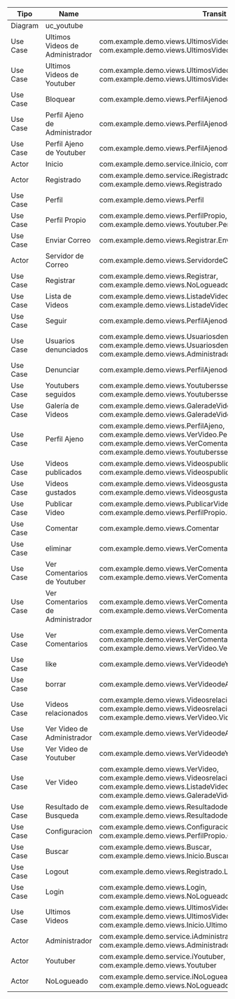 | Tipo      | Name                                     | Transit To                                                                 |
|-----------|------------------------------------------|--------------------------------------------------------------------------|
| Diagram   | uc_youtube                               |                                                                          |
| Use Case  | Ultimos Videos de Administrador           | com.example.demo.views.UltimosVideosdeAdministrador_item, com.example.demo.views.UltimosVideosdeAdministrador |
| Use Case  | Ultimos Videos de Youtuber               | com.example.demo.views.UltimosVideosdeYoutuber_item, com.example.demo.views.UltimosVideosdeYoutuber |
| Use Case  | Bloquear                                  | com.example.demo.views.PerfilAjenodeAdministrador.Bloquear             |
| Use Case  | Perfil Ajeno de Administrador             | com.example.demo.views.PerfilAjenodeAdministrador                        |
| Use Case  | Perfil Ajeno de Youtuber                  | com.example.demo.views.PerfilAjenodeYoutuber                              |
| Actor     | Inicio                                    | com.example.demo.service.iInicio, com.example.demo.views.Inicio          |
| Actor     | Registrado                                | com.example.demo.service.iRegistrado, com.example.demo.views.Registrado  |
| Use Case  | Perfil                                    | com.example.demo.views.Perfil                                             |
| Use Case  | Perfil Propio                             | com.example.demo.views.PerfilPropio, com.example.demo.views.Youtuber.PerfilPropio |
| Use Case  | Enviar Correo                             | com.example.demo.views.Registrar.EnviarCorreo                             |
| Actor     | Servidor de Correo                         | com.example.demo.views.ServidordeCorreo                                   |
| Use Case  | Registrar                                 | com.example.demo.views.Registrar, com.example.demo.views.NoLogueado.Registrar |
| Use Case  | Lista de Videos                            | com.example.demo.views.ListadeVideos_item, com.example.demo.views.ListadeVideos |
| Use Case  | Seguir                                     | com.example.demo.views.PerfilAjenodeYoutuber.Seguir                      |
| Use Case  | Usuarios denunciados                       | com.example.demo.views.Usuariosdenunciados_item, com.example.demo.views.Usuariosdenunciados, com.example.demo.views.Administrador.Usuariosdenunciados |
| Use Case  | Denunciar                                  | com.example.demo.views.PerfilAjenodeYoutuber.Denunciar                   |
| Use Case  | Youtubers seguidos                          | com.example.demo.views.Youtubersseguidos_item, com.example.demo.views.Youtubersseguidos |
| Use Case  | Galería de Videos                           | com.example.demo.views.GaleradeVideos_item, com.example.demo.views.GaleradeVideos |
| Use Case  | Perfil Ajeno                                | com.example.demo.views.PerfilAjeno, com.example.demo.views.VerVideo.PerfilAjeno, com.example.demo.views.VerComentarios_item.PerfilAjeno, com.example.demo.views.Youtubersseguidos_item.PerfilAjeno |
| Use Case  | Videos publicados                           | com.example.demo.views.Videospublicados_item, com.example.demo.views.Videospublicados |
| Use Case  | Videos gustados                             | com.example.demo.views.Videosgustados_item, com.example.demo.views.Videosgustados |
| Use Case  | Publicar Video                              | com.example.demo.views.PublicarVideo, com.example.demo.views.PerfilPropio.PublicarVideo |
| Use Case  | Comentar                                    | com.example.demo.views.Comentar                                           |
| Use Case  | eliminar                                    | com.example.demo.views.VerComentariosdeAdministrador_item.eliminar        |
| Use Case  | Ver Comentarios de Youtuber                 | com.example.demo.views.VerComentariosdeYoutuber_item, com.example.demo.views.VerComentariosdeYoutuber |
| Use Case  | Ver Comentarios de Administrador            | com.example.demo.views.VerComentariosdeAdministrador_item, com.example.demo.views.VerComentariosdeAdministrador |
| Use Case  | Ver Comentarios                             | com.example.demo.views.VerComentarios_item, com.example.demo.views.VerComentarios, com.example.demo.views.VerVideo.VerComentarios |
| Use Case  | like                                        | com.example.demo.views.VerVideodeYoutuber.like                             |
| Use Case  | borrar                                      | com.example.demo.views.VerVideodeAdministrador.borrar                      |
| Use Case  | Videos relacionados                         | com.example.demo.views.Videosrelacionados_item, com.example.demo.views.Videosrelacionados, com.example.demo.views.VerVideo.Videosrelacionados |
| Use Case  | Ver Video de Administrador                  | com.example.demo.views.VerVideodeAdministrador                             |
| Use Case  | Ver Video de Youtuber                        | com.example.demo.views.VerVideodeYoutuber                                   |
| Use Case  | Ver Video                                   | com.example.demo.views.VerVideo, com.example.demo.views.Videosrelacionados_item.VerVideo, com.example.demo.views.ListadeVideos_item.VerVideo, com.example.demo.views.GaleradeVideos_item.VerVideo |
| Use Case  | Resultado de Busqueda                       | com.example.demo.views.ResultadodeBusqueda_item, com.example.demo.views.ResultadodeBusqueda |
| Use Case  | Configuracion                               | com.example.demo.views.Configuracion, com.example.demo.views.PerfilPropio.Configuracion |
| Use Case  | Buscar                                      | com.example.demo.views.Buscar, com.example.demo.views.Inicio.Buscar       |
| Use Case  | Logout                                      | com.example.demo.views.Registrado.Logout                                   |
| Use Case  | Login                                       | com.example.demo.views.Login, com.example.demo.views.NoLogueado.Login      |
| Use Case  | Ultimos Videos                               | com.example.demo.views.UltimosVideos_item, com.example.demo.views.UltimosVideos, com.example.demo.views.Inicio.UltimosVideos |
| Actor     | Administrador                               | com.example.demo.service.iAdministrador, com.example.demo.views.Administrador |
| Actor     | Youtuber                                    | com.example.demo.service.iYoutuber, com.example.demo.views.Youtuber       |
| Actor     | NoLogueado                                  | com.example.demo.service.iNoLogueado, com.example.demo.views.NoLogueado   |
